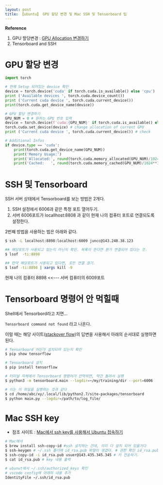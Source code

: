 ```yaml
---
layout: post
title: 【ubuntu】 GPU 할당 변경 및 Mac SSH 및 Tensorboard 팁 
---
```


**Reference**

1. GPU 할당변경 : [GPU Allocation 변경하기](https://jeongwookie.github.io/2020/03/24/200324-pytorch-cuda-gpu-allocate/)
2. Tensorboard and SSH



# GPU 할당 변경

```python
import torch

# 현재 Setup 되어있는 device 확인
device = torch.device('cuda' if torch.cuda.is_available() else 'cpu')
print ('Available devices ', torch.cuda.device_count())
print ('Current cuda device ', torch.cuda.current_device())
print(torch.cuda.get_device_name(device))

# GPU 할당 변경하기
GPU_NUM = 0 # 원하는 GPU 번호 입력
device = torch.device(f'cuda:{GPU_NUM}' if torch.cuda.is_available() else 'cpu')
torch.cuda.set_device(device) # change allocation of current GPU
print ('Current cuda device ', torch.cuda.current_device()) # check

# Additional Infos
if device.type == 'cuda':
    print(torch.cuda.get_device_name(GPU_NUM))
    print('Memory Usage:')
    print('Allocated:', round(torch.cuda.memory_allocated(GPU_NUM)/1024**3,1), 'GB')
    print('Cached:   ', round(torch.cuda.memory_cached(GPU_NUM)/1024**3,1), 'GB')
```





# SSH 및 Tensorboard

SSH 서버 상태에서 Tensorboard를 보는 방법은 2개다.

1. SSH 설정에서 6006과 같은 특정 포트 열어두기.
2. 서버 6006포트가 locallhost:8808 과 같이 현재 나의 컴퓨터 포트로 연결되도록 설정한다.



2번째 방법을 사용하는 법은 아래와 같다. 

```sh
$ ssh -L localhost:8898:localhost:6009 juncc@143.248.38.123

## 해당포트가 사용되고 있는지 아닌지 확인. 목록이 뜬다면 뭔가 연결되어 있다는 것.
$ lsof  -ti:8898

## 만약 해당포트가 사용되고 있다면, 모든 연결 끊기.
$ lsof -ti:8898 | xargs kill -9
```

현재 나의 컴퓨터 8898 <<--- 서버 컴퓨터의 6009포트



# Tensorboard 명령어 안 먹힐때

Shell에서 Tensorbord라고 치면... 

`Tensorboard command not found` 라고 나온다. 

이럴 때는 해당 사이트([stackover flow](https://stackoverflow.com/questions/45095820/tensorboard-command-not-found))의 답변을 사용해서 아래의 순서대로 실행하면 된다. 

```sh
# Tensorboard 어딘가 설치되어 있는지 확인
$ pip show tensorflow

# Tensorboard 설치
$ pip install tensorflow

# 터미널 자체에서 Tensorboard 명령어가 안먹히면, 약간 돌려서 실행
$ python3 -m tensorboard.main --logdir=~/my/training/dir --port=6006

# 이는 이 파일을 실행하는 것과 같다
$ cd /home/abc/xy/.local/lib/python2.7/site-packages/tensorboard
$ python main.py --logdir=/path/to/log_file/
```





# Mac SSH key 

- 참조 사이트 : [Mac에서 ssh key를 사용해서 Ubuntu 접속하기](https://ccambo.tistory.com/entry/macOS-SSH-macOS%EC%97%90%EC%84%9C-SSH-Key%EB%A5%BC-%EC%9D%B4%EC%9A%A9%ED%95%B4%EC%84%9C-%EC%9B%90%EA%B2%A9-Ubuntu-%EC%84%9C%EB%B2%84%EC%97%90-%EC%A0%91%EC%86%8D%ED%95%98%EA%B8%B0)

```sh
# Mac에서
$ brew install ssh-copy-id #ssh 설치하는 건데, 이미 다 설치 되어 있을거다
$ ssh-keygen # ~/.ssh 폴더에 id_rsa.pub 파일이 생겼다. # 권한 확인 id_rsa.pub : 0644(-rw-r--r--) 
$ ssh-copy-id -i id_rsa.pub usuer@143.435.345.345 # 키 전송하기. 
$ cat id_rsa.pub # key 내용 출력

# ubunut에서 ~/.ssh/authorized_keys 확인
# vscode config에 아래의 내용 추가
IdentityFile ~/.ssh/id_rsa.pub
```


